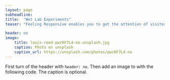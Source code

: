 ```yaml
---
layout: page
subheadline:
title:  "Wet Lab Experiments"
teaser: "Feeling Responsive enables you to get the attention of visitors. If you don't want to use a big header, use an image for the article instead."

header: no
image:
    title: louis-reed-pwcKF7L4-no-unsplash.jpg
    caption: Photo on unsplash
    caption_url: https://unsplash.com/photos/pwcKF7L4-no
---
```

First turn of the header with `header: no`. Then add an image to with the following code. The caption is optional.
